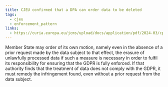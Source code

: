```yaml
---
title: CJEU confirmed that a DPA can order data to be deleted
tags:
  - cjeu
  - enforcement_pattern
links:
  - https://curia.europa.eu/jcms/upload/docs/application/pdf/2024-03/cp240048en.pdf
---
```

Member State may order of its own motion, namely even in the absence of a prior request made by the data subject to that effect, the erasure of unlawfully processed data if such a measure is necessary in order to fulfil its responsibility for ensuring that the GDPR is fully enforced. If that authority finds that the treatment of data does not comply with the GDPR, it must remedy the infringement found, even without a prior request from the data subject.